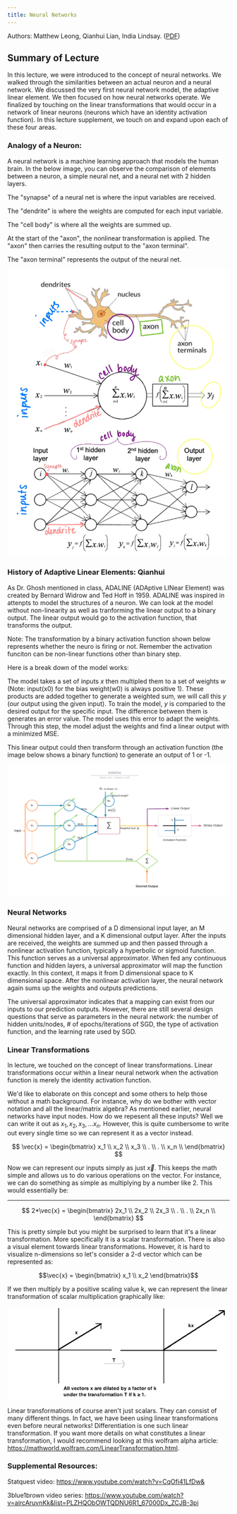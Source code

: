 ```yaml
---
title: Neural Networks
---
```

Authors: Matthew Leong, Qianhui Lian, India Lindsay. ([PDF](../../static/b-08-nn.pdf))

## Summary of Lecture

In this lecture, we were introduced to the concept of neural networks. We walked through the similarities between an actual neuron and a neural network. We discussed the very first neural network model, the adaptive linear element. We then focused on how neural networks operate. We finalized by touching on the linear transformations that would occur in a network of linear neurons (neurons which have an identity activation function). In this lecture supplement, we touch on and expand upon each of these four areas.  

### Analogy of a Neuron: 

A neural network is a machine learning approach that models the human brain. In the below image, you can observe the comparison of elements between a neuron, a simple neural net, and a neural net with 2 hidden layers. 

The "synapse" of a neural net is where the input variables are received.

The "dendrite" is where the weights are computed for each input variable. 

The "cell body" is where all the weights are summed up. 

At the start of the "axon", the nonlinear transformation is applied. The "axon" then carries the resulting output to the "axon terminal". 

The "axon terminal" represents the output of the neural net. 

![](neuron.jpg)

### History of Adaptive Linear Elements: Qianhui

As Dr. Ghosh mentioned in class, ADALINE (ADAptive LINear Element) was created by Bernard Widrow and Ted Hoff in 1959. ADALINE was inspired in attenpts to model the structures of a neuron. We can look at the model without non-linearity as well as tranforming the linear output to a binary output. The linear output would go to the activation function, that transforms the output. 

Note: The transformation by a binary activation function shown below represents whether the neuro is firing or not. Remember the activation funciton can be non-linear functions other than binary step. 

Here is a break down of the model works:

The model takes a set of inputs *x* then multipled them to a set of weights *w* (Note: input(x0) for the bias weight(w0) is always positive 1). These products are added together to generate a weighted sum, we will call this *y* (our output using the given input). To train the model, *y* is comparied to the desired output for the specific input. The difference between them is generates an error value. The model uses this error to adapt the weights. Through this step, the model adjust the weights and find a linear output with a minimized MSE.

This linear output could then transform through an activation function (the image below shows a binary function) to generate an output of 1 or -1.

![](Adaline.png)

### Neural Networks

Neural networks are comprised of a D dimensional input layer, an M dimensional hidden layer, and a K dimensional output layer. After the inputs are received, the weights are summed up and then passed through a nonlinear activation function, typically a hyperbolic or sigmoid function. This function serves as a universal approximator. When fed any continuous function and hidden layers, a universal approximator will map the function exactly. In this context, it maps it from D dimensional space to K dimensional space. After the nonlinear activation layer, the neural network again sums up the weights and outputs predictions. 

The universal approximator indicates that a mapping can exist from our inputs to our prediction outputs. However, there are still several design questions that serve as parameters in the neural network: the number of hidden units/nodes, # of epochs/iterations of SGD, the type of activation function, and the learning rate used by SGD. 


### Linear Transformations





In lecture, we touched on the concept of linear transformations. Linear transformations occur within a linear neural network when the activation function is merely the identity activation function. 

 We'd like to elaborate on this concept and some others to help those without a math background. For instance, why do we bother with vector notation and all the linear/matrix algebra? As mentioned earlier, neural networks have input nodes. How do we repesent all these inputs? Well we can write it out as $x_1,x_2,x_3,...x_n$. However, this is quite cumbersome to write out every single time so we can represent it as a vector instead. 

$$ \vec{x} = \begin{bmatrix}
x_1 \\
x_2 \\
x_3 \\
. \\
. \\
x_n \\
\end{bmatrix} $$

Now we can represent our inputs simply as just $\vec{x}$. This keeps the math simple and allows us to do various operations on the vector. For instance, we can do something as simple as multiplying by a number like 2. This would essentially be:

---



$$ 2*\vec{x} = \begin{bmatrix}
2x_1 \\
2x_2 \\
2x_3 \\
. \\
. \\
2x_n \\
\end{bmatrix} $$

This is pretty simple but you might be surprised to learn that it's a linear transformation. More specifically it is a scalar transformation. There is also a visual element towards linear transformations. However, it is hard to visualize n-dimensions so let's consider a 2-d vector which can be represented as:

$$\vec{x} = \begin{bmatrix}
x_1 \\
x_2
\end{bmatrix}$$

If we then multiply by a positive scaling value k, we can represent the linear transformation of scalar multiplication graphically like:

![transform_demo](transform.png)

Linear transformations of course aren't just scalars. They can consist of many different things. In fact, we have been using linear transformations even before neural networks! Differentiation is one such linear transformation. If you want more details on what constitutes a linear transformation, I would recommend looking at this wolfram alpha article: https://mathworld.wolfram.com/LinearTransformation.html.

### Supplemental Resources:

Statquest video: https://www.youtube.com/watch?v=CqOfi41LfDw&

3blue1brown video series: https://www.youtube.com/watch?v=aircAruvnKk&list=PLZHQObOWTQDNU6R1_67000Dx_ZCJB-3pi
